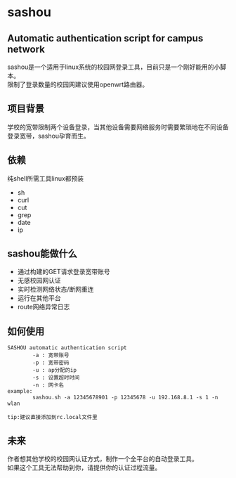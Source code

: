 # sashou
Automatic authentication script for campus network
--- 
sashou是一个适用于linux系统的校园网登录工具，目前只是一个刚好能用的小脚本。  
限制了登录数量的校园网建议使用openwrt路由器。

## 项目背景

学校的宽带限制两个设备登录，当其他设备需要网络服务时需要繁琐地在不同设备登录宽带，sashou孕育而生。

## 依赖

纯shell所需工具linux都预装

- sh
- curl
- cut
- grep
- date
- ip


## sashou能做什么

- 通过构建的GET请求登录宽带账号
- 无感校园网认证
- 实时检测网络状态/断网重连
- 运行在其他平台
- route网络异常日志

## 如何使用

```
SASHOU automatic authentication script
		-a : 宽带账号
		-p : 宽带密码
		-u : ap分配的ip
		-s : 设置超时时间
		-n : 网卡名
example:
        sashou.sh -a 12345678901 -p 12345678 -u 192.168.8.1 -s 1 -n wlan

tip:建议直接添加到rc.local文件里
```
## 未来

作者想其他学校的校园网认证方式，制作一个全平台的自动登录工具。  
如果这个工具无法帮助到你，请提供你的认证过程流量。
